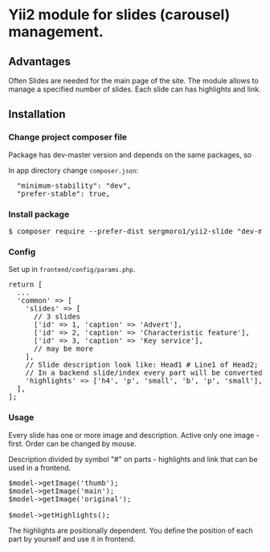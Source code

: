 <h1>Yii2 module for slides (carousel) management.</h1>

<h2>Advantages</h2>

Often Slides are needed for the main page of the site.
The module allows to manage a specified number of slides.
Each slide can has highlights and link.

<h2>Installation</h2>

<h3>Change project composer file</h3>

Package has dev-master version and depends on the same packages, so

In app directory change <code>composer.json</code>:

<pre>
  "minimum-stability": "dev",
  "prefer-stable": true,
</pre>

<h3>Install package</h3>

<pre>
$ composer require --prefer-dist sergmoro1/yii2-slide "dev-master"
</pre>

<h3>Config</h3>

Set up in <code>frontend/config/params.php</code>.

<pre>
return [
  ...
  'common' => [
    'slides' => [
      // 3 slides
      ['id' => 1, 'caption' => 'Advert'],
      ['id' => 2, 'caption' => 'Characteristic feature'],
      ['id' => 3, 'caption' => 'Key service'],
      // may be more
    ],
    // Slide description look like: Head1 # Line1 of Head2; Line2 of Head2 # link/to/content
    // In a backend slide/index every part will be converted in the tag mentioned below. 
    'highlights' => ['h4', 'p', 'small', 'b', 'p', 'small'],
  ],
];
</pre>

<h3>Usage</h3>

Every slide has one or more image and description.
Active only one image - first. Order can be changed by mouse.
 
Description divided by symbol "#" on parts - highlights and link that can be used in a frontend.

<pre>
$model->getImage('thumb');
$model->getImage('main');
$model->getImage('original');

$model->getHighlights();
</pre> 

The highlights are positionally dependent.
You define the position of each part by yourself and use it in frontend.
